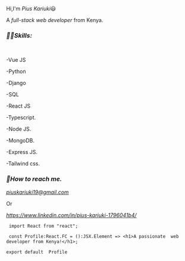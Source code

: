 Hi,I'm  _Pius Kariuki_😃
	<p>A _full-stack web developer_ from Kenya.</p>
		
		
_<h3>👨‍🌾Skills:	</h3>_	
			<p>-Vue JS</p>
			<p>-Python</p>
			<p>-Django</p>
			<p>-SQL</p>
			<p>-React JS</p>
			<p>-Typescript.</p>
			<p>-Node JS.</p>
			<p>-MongoDB.</p>
			<p>-Express JS.</p>
			<p>-Tailwind css.</p>






_<h3>📩How to reach me.  </h3>_
	_<p>piuskariuki19@gmail.com</p>_
	Or 
	_<p>https://www.linkedin.com/in/pius-kariuki-1796041b4/<p>_

  
 
 
 
 
 
```
 import React from "react";
 
 const Profile:React.FC = ():JSX.Element => <h1>A passionate  web developer from Kenya!</h1>;

export default  Profile
```
